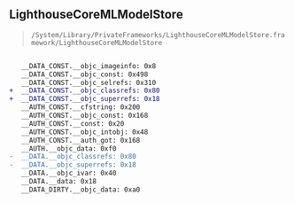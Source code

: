 ## LighthouseCoreMLModelStore

> `/System/Library/PrivateFrameworks/LighthouseCoreMLModelStore.framework/LighthouseCoreMLModelStore`

```diff

   __DATA_CONST.__objc_imageinfo: 0x8
   __DATA_CONST.__objc_const: 0x498
   __DATA_CONST.__objc_selrefs: 0x310
+  __DATA_CONST.__objc_classrefs: 0x80
+  __DATA_CONST.__objc_superrefs: 0x18
   __AUTH_CONST.__cfstring: 0x200
   __AUTH_CONST.__objc_const: 0x168
   __AUTH_CONST.__const: 0x20
   __AUTH_CONST.__objc_intobj: 0x48
   __AUTH_CONST.__auth_got: 0x168
   __AUTH.__objc_data: 0xf0
-  __DATA.__objc_classrefs: 0x80
-  __DATA.__objc_superrefs: 0x18
   __DATA.__objc_ivar: 0x40
   __DATA.__data: 0x18
   __DATA_DIRTY.__objc_data: 0xa0

```
